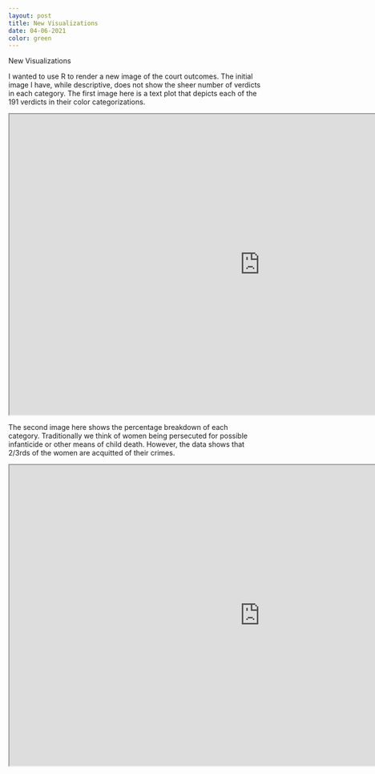 ```yaml
---
layout: post
title: New Visualizations 
date: 04-06-2021
color: green
---
```


New Visualizations

I wanted to use R to render a new image of the court outcomes. The initial image I have, while descriptive, does not show the sheer number of verdicts in each category. The first image here is a text plot that depicts each of the 191 verdicts in their color categorizations. 

<iframe src="https://drive.google.com/file/d/1778OlDC_IGN6Cuq-vsyttR4APPmi52s3/preview" width="1000" height="600"></iframe>

The second image here shows the percentage breakdown of each category. Traditionally we think of women being persecuted for possible infanticide or other means of child death. However, the data shows that 2/3rds of the women are acquitted of their crimes.  

<iframe src="https://drive.google.com/file/d/1zv8lCWA8_4heGEvEh1A9kCLtmklZIDkC/preview" width="1000" height="600"></iframe>